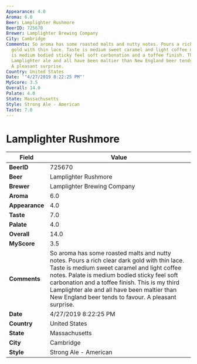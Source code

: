 ```yaml
---
Appearance: 4.0
Aroma: 6.0
Beer: Lamplighter Rushmore
BeerID: 725670
Brewer: Lamplighter Brewing Company
City: Cambridge
Comments: So aroma has some roasted malts and nutty notes. Pours a rich clear dark
  gold with thin lace. Taste is medium sweet caramel and light coffee notes. Palate
  is medium bodied sticky feel soft carbonation and a toffee finish. This is my third
  Lamplighter ale and all have been maltier than New England beer tends to favour.
  A pleasant surprise.
Country: United States
Date: '"4/27/2019 8:22:25 PM"'
MyScore: 3.5
Overall: 14.0
Palate: 4.0
State: Massachusetts
Style: Strong Ale - American
Taste: 7.0
---
```


# Lamplighter Rushmore

| Field         | Value |
|---------------|-------|
| **BeerID** | 725670 |
| **Beer** | Lamplighter Rushmore |
| **Brewer** | Lamplighter Brewing Company |
| **Aroma** | 6.0 |
| **Appearance** | 4.0 |
| **Taste** | 7.0 |
| **Palate** | 4.0 |
| **Overall** | 14.0 |
| **MyScore** | 3.5 |
| **Comments** | So aroma has some roasted malts and nutty notes. Pours a rich clear dark gold with thin lace. Taste is medium sweet caramel and light coffee notes. Palate is medium bodied sticky feel soft carbonation and a toffee finish. This is my third Lamplighter ale and all have been maltier than New England beer tends to favour. A pleasant surprise. |
| **Date** | 4/27/2019 8:22:25 PM |
| **Country** | United States |
| **State** | Massachusetts |
| **City** | Cambridge |
| **Style** | Strong Ale - American |
